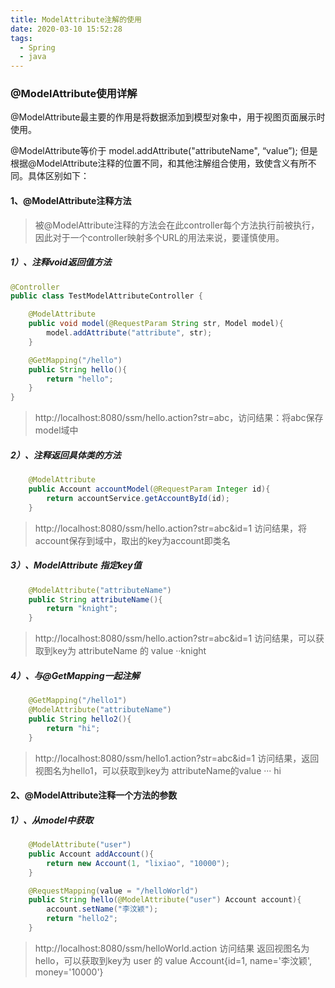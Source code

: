 ```yaml
---
title: ModelAttribute注解的使用
date: 2020-03-10 15:52:28
tags: 
  - Spring
  - java
---
```


### @ModelAttribute使用详解

@ModelAttribute最主要的作用是将数据添加到模型对象中，用于视图页面展示时使用。 

@ModelAttribute等价于 model.addAttribute("attributeName", “value”); 但是根据@ModelAttribute注释的位置不同，和其他注解组合使用，致使含义有所不同。具体区别如下：

#### 1、@ModelAttribute注释方法

> 被@ModelAttribute注释的方法会在此controller每个方法执行前被执行，因此对于一个controller映射多个URL的用法来说，要谨慎使用。

##### 1）、注释void返回值方法

```java
@Controller
public class TestModelAttributeController {

    @ModelAttribute
    public void model(@RequestParam String str, Model model){
        model.addAttribute("attribute", str);
    }

    @GetMapping("/hello")
    public String hello(){
        return "hello";
    }
}
```

> http://localhost:8080/ssm/hello.action?str=abc，访问结果：将abc保存model域中

##### 2）、注释返回具体类的方法

```java
    @ModelAttribute
    public Account accountModel(@RequestParam Integer id){
        return accountService.getAccountById(id);
    }
```

> http://localhost:8080/ssm/hello.action?str=abc&id=1  访问结果，将account保存到域中，取出的key为account即类名

##### 3）、ModelAttribute 指定key值

```java
    @ModelAttribute("attributeName")
    public String attributeName(){
        return "knight";
    }
```

> http://localhost:8080/ssm/hello.action?str=abc&id=1 访问结果，可以获取到key为 attributeName 的 value ··knight

##### 4）、与@GetMapping一起注解

```java
    @GetMapping("/hello1")
    @ModelAttribute("attributeName")
    public String hello2(){
        return "hi";
    }
```

> http://localhost:8080/ssm/hello1.action?str=abc&id=1 访问结果，返回视图名为hello1，可以获取到key为 attributeName的value ··· hi



#### 2、@ModelAttribute注释一个方法的参数

##### 1）、从model中获取

```java
    @ModelAttribute("user")
    public Account addAccount(){
        return new Account(1, "lixiao", "10000");
    }

    @RequestMapping(value = "/helloWorld")
    public String hello(@ModelAttribute("user") Account account){
        account.setName("李汶颖");
        return "hello2";
    }
```

> http://localhost:8080/ssm/helloWorld.action 访问结果 返回视图名为hello，可以获取到key为 user 的 value Account{id=1, name='李汶颖', money='10000'}


